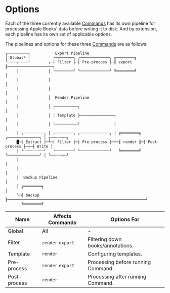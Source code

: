 # Options

Each of the three currently available [Commands][commands] has its own pipeline
for processing Apple Books' data before writing it to disk. And by extension,
each pipeline has its own set of applicable options.

The pipelines and options for these three [Commands][commands] are as follows:

```plaintext
╭─────────╮           Export Pipeline
│ Global* │          ╭────────╮ ╭─────────────╮ ╔════════╗
╰────┬────╯        ┌─┤ Filter ├─┤ Pre-process ├─╢ export ╟────────────────────┐
     │             │ ╰────────╯ ╰─────────────╯ ╚════════╝                    │
     │             │                                                          │
     │             │                                                          │
     │             │  Render Pipeline                                         │
     │             │ ╭──────────╮                                             │
     │             │ │ Template ├───────────────┐                             │
     │             │ ╰──────────╯               │                             │
     │ ┌╌╌╌╌╌╌╌╌╌┐ │ ╭────────╮ ╭─────────────╮ │ ╔════════╗ ╭──────────────╮ │ ┌╌╌╌╌╌╌╌┐
     █─┤ Extract ├─┴─┤ Filter ├─┤ Pre-process ├─┴─╢ render ╟─┤ Post-process ├─┼─┤ Write │
     │ └╌╌╌╌╌╌╌╌╌┘   ╰────────╯ ╰─────────────╯   ╚════════╝ ╰──────────────╯ │ └╌╌╌╌╌╌╌┘
     │                                                                        │
     │                                                                        │
     │  Backup Pipeline                                                       │
     │ ╔════════╗                                                             │
     └─╢ backup ╟─────────────────────────────────────────────────────────────┘
       ╚════════╝
```

| Name         | Affects Commands  | Options For                        |
| ------------ | ----------------- | ---------------------------------- |
| Global       | All               | -                                  |
| Filter       | `render` `export` | Filtering down books/annotations.  |
| Template     | `render`          | Configuring templates.             |
| Pre-process  | `render` `export` | Processing before running Command. |
| Post-process | `render`          | Processing after running Command.  |

[commands]: ./01-commands.md
[filter]: ./02-02-filter.md
[global]: ./02-01-global.md
[template]: ./02-03-template.md
[pre-process]: ./04-01-preprocessor.md
[post-process]: ./05-01-postprocessor.md
